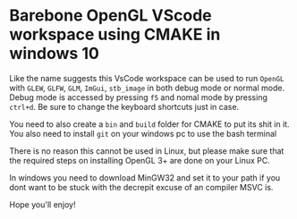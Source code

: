 # Barebone OpenGL VScode workspace using CMAKE in windows 10

Like the name suggests this VsCode workspace can be used to run `OpenGL` with `GLEW`, `GLFW`, `GLM`, `ImGui`, `stb_image` in both debug mode or normal mode. 
Debug mode is accessed by pressing `f5` and nomal mode by pressing `ctrl+d`. Be sure to change the keyboard shortcuts just in case. 

You need to also create a `bin` and `build` folder for CMAKE to put its shit in it. You also need to install `git` on your windows pc to use the bash terminal

There is no reason this cannot be used in Linux, but please make sure that the required steps on installing OpenGL 3+ are done on your Linux PC. 

In windows you need to download MinGW32 and set it to your path if you dont want to be stuck with the decrepit excuse of an compiler MSVC is. 

Hope you'll enjoy!

